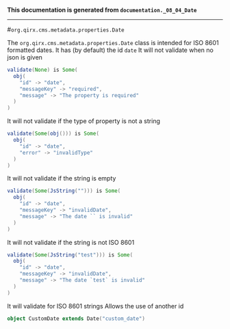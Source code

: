 **This documentation is generated from `documentation._08_04_Date`**

---
#`org.qirx.cms.metadata.properties.Date`

The `org.qirx.cms.metadata.properties.Date` class is intended for ISO 8601 formatted dates.
It has (by default) the id `date`
It will not validate when no json is given
```scala
validate(None) is Some(
  obj(
    "id" -> "date",
    "messageKey" -> "required",
    "message" -> "The property is required"
  )
)
```
It will not validate if the type of property is not a string
```scala
validate(Some(obj())) is Some(
  obj(
    "id" -> "date",
    "error" -> "invalidType"
  )
)
```
It will not validate if the string is empty
```scala
validate(Some(JsString(""))) is Some(
  obj(
    "id" -> "date",
    "messageKey" -> "invalidDate",
    "message" -> "The date `` is invalid"
  )
)
```
It will not validate if the string is not ISO 8601
```scala
validate(Some(JsString("test"))) is Some(
  obj(
    "id" -> "date",
    "messageKey" -> "invalidDate",
    "message" -> "The date `test` is invalid"
  )
)
```
It will validate for ISO 8601 strings
Allows the use of another id
```scala
object CustomDate extends Date("custom_date")
```
